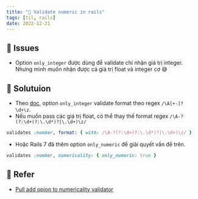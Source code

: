 ```yaml
---
title: "🌱 Validate numeric in rails"
tags: [til, rails]
date: 2022-12-21
---
```

## 🌿 Issues
- Option `only_integer` được dùng để validate chỉ nhận giá trị integer. Nhưng mình muốn nhận được cả giá trị float và integer cơ 😅

## 🌿 Solutuion
- Theo [doc](https://edgeguides.rubyonrails.org/active_record_validations.html#numericality), option `only_integer` validate format theo regex `/\A[+-]?\d+\z`.
- Nếu muốn pass các giá trị float, có thể thay thế format regex `/\A-?(?:\d+(?:\.\d*)?|\.\d+)\z/`

```ruby
validates :number, format: { with: /\A-?(?:\d+(?:\.\d*)?|\.\d+)\z/ }
```

- Hoặc Rails 7 đã thêm option `only_numeric` để giải quyết vấn đề trên.

```ruby
validates :number, numericality: { only_numeric: true }
```

## 🌿 Refer 
- [Pull add opion to numericality validator](https://github.com/rails/rails/pull/43914/files)